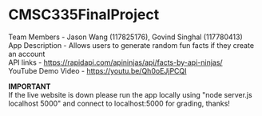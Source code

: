 # CMSC335FinalProject
Team Members - Jason Wang (117825176), Govind Singhal (117780413)  
App Description - Allows users to generate random fun facts if they create an account  
API links - https://rapidapi.com/apininjas/api/facts-by-api-ninjas/  
YouTube Demo Video - https://youtu.be/Qh0oEJjPCQI

**IMPORTANT**  
If the live website is down please run the app locally using "node server.js localhost 5000" and connect to localhost:5000 for grading, thanks!

